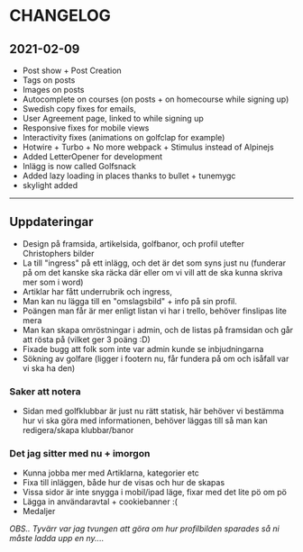 # CHANGELOG

## 2021-02-09

- Post show + Post Creation
- Tags on posts
- Images on posts
- Autocomplete on courses (on posts + on homecourse while signing up)
- Swedish copy fixes for emails,
- User Agreement page, linked to while signing up
- Responsive fixes for mobile views
- Interactivity fixes (animations on golfclap for example)
- Hotwire + Turbo + No more webpack + Stimulus instead of Alpinejs
- Added LetterOpener for development
- Inlägg is now called Golfsnack
- Added lazy loading in places thanks to bullet + tunemygc
- skylight added

---

## Uppdateringar

- Design på framsida, artikelsida, golfbanor, och profil utefter Christophers bilder
- La till "ingress" på ett inlägg, och det är det som syns just nu (funderar på om det kanske ska räcka där eller om vi vill att de ska kunna skriva mer som i word)
- Artiklar har fått underrubrik och ingress,
- Man kan nu lägga till en "omslagsbild" + info på sin profil.
- Poängen man får är mer enligt listan vi har i trello, behöver finslipas lite mera
- Man kan skapa omröstningar i admin, och de listas på framsidan och går att rösta på (vilket ger 3 poäng :D)
- Fixade bugg att folk som inte var admin kunde se inbjudningarna
- Sökning av golfare (ligger i footern nu, får fundera på om och isåfall var vi ska ha den)

### Saker att notera

- Sidan med golfklubbar är just nu rätt statisk, här behöver vi bestämma hur vi ska göra med informationen, behöver läggas till så man kan redigera/skapa klubbar/banor

### Det jag sitter med nu + imorgon

- Kunna jobba mer med Artiklarna, kategorier etc
- Fixa till inläggen, både hur de visas och hur de skapas
- Vissa sidor är inte snygga i mobil/ipad läge, fixar med det lite pö om pö
- Lägga in användaravtal + cookiebanner :(
- Medaljer

_OBS.. Tyvärr var jag tvungen att göra om hur profilbilden sparades så ni måste ladda upp en ny...._
